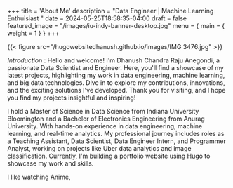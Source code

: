 +++
title = 'About Me'
description = "Data Engineer | Machine Learning Enthuisiast "
date = 2024-05-25T18:58:35-04:00
draft = false
featured_image = "/images/iu-indy-banner-desktop.jpg"
menu = { main = { weight = 1 } }
+++

{{< figure src="/hugowebsitedhanush.github.io/images/IMG 3476.jpg" >}}

_Introduction_ : Hello and welcome! I'm Dhanush Chandra Raju Anegondi, a passionate Data Scientist and Engineer. Here, you'll find a showcase of my latest projects, highlighting my work in data engineering, machine learning, and big data technologies. Dive in to explore my contributions, innovations, and the exciting solutions I've developed. Thank you for visiting, and I hope you find my projects insightful and inspiring!

I hold a Master of Science in Data Science from Indiana University Bloomington and a Bachelor of Electronics Engineering from Anurag University. With hands-on experience in data engineering, machine learning, and real-time analytics. My professional journey includes roles as a Teaching Assistant, Data Scientist, Data Engineer Intern, and Programmer Analyst, working on projects like Uber data analytics and image classification. Currently, I'm building a portfolio website using Hugo to showcase my work and skills.

I like watching Anime, 
